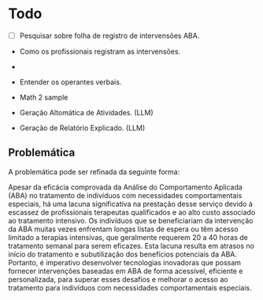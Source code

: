 # Todo

- [ ] Pesquisar sobre folha de registro de intervensões ABA.

- Como os profissionais registram as intervensões. 
- 
- Entender os operantes verbais.

- Math 2 sample 

- Geração Altomática de Atividades. (LLM)
- Geração de Relatório Explicado.   (LLM)


## Problemática

A problemática pode ser refinada da seguinte forma:

Apesar da eficácia comprovada da Análise do Comportamento Aplicada (ABA) no tratamento de indivíduos com necessidades comportamentais especiais, há uma lacuna significativa na prestação desse serviço devido à escassez de profissionais terapeutas qualificados e ao alto custo associado ao tratamento intensivo. Os indivíduos que se beneficiariam da intervenção da ABA muitas vezes enfrentam longas listas de espera ou têm acesso limitado a terapias intensivas, que geralmente requerem 20 a 40 horas de tratamento semanal para serem eficazes. Esta lacuna resulta em atrasos no início do tratamento e subutilização dos benefícios potenciais da ABA. Portanto, é imperativo desenvolver tecnologias inovadoras que possam fornecer intervenções baseadas em ABA de forma acessível, eficiente e personalizada, para superar esses desafios e melhorar o acesso ao tratamento para indivíduos com necessidades comportamentais especiais.